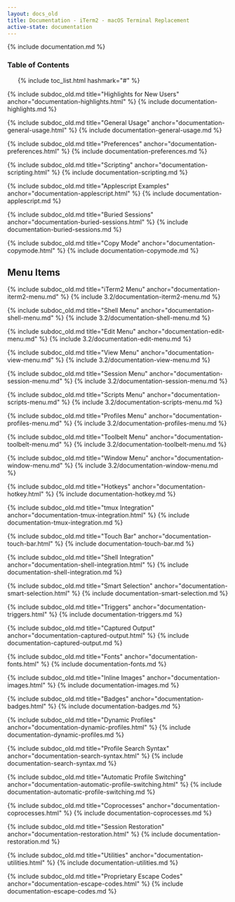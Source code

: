 ```yaml
---
layout: docs_old
title: Documentation - iTerm2 - macOS Terminal Replacement
active-state: documentation
---
```

{% include documentation.md %}

### Table of Contents
<UL>
{% include toc_list.html hashmark="#" %}
</UL>

{% include subdoc_old.md title="Highlights for New Users" anchor="documentation-highlights.html" %}
{% include documentation-highlights.md %}

{% include subdoc_old.md title="General Usage" anchor="documentation-general-usage.html" %}
{% include documentation-general-usage.md %}

{% include subdoc_old.md title="Preferences" anchor="documentation-preferences.html" %}
{% include documentation-preferences.md %}

{% include subdoc_old.md title="Scripting" anchor="documentation-scripting.html" %}
{% include documentation-scripting.md %}

{% include subdoc_old.md title="Applescript Examples" anchor="documentation-applescript.html" %}
{% include documentation-applescript.md %}

{% include subdoc_old.md title="Buried Sessions" anchor="documentation-buried-sessions.html" %}
{% include documentation-buried-sessions.md %}

{% include subdoc_old.md title="Copy Mode" anchor="documentation-copymode.html" %}
{% include documentation-copymode.md %}

<a name="documentation-menu-items.html" />

## Menu Items

{% include subdoc_old.md title="iTerm2 Menu" anchor="documentation-iterm2-menu.md" %}
{% include 3.2/documentation-iterm2-menu.md %}

{% include subdoc_old.md title="Shell Menu" anchor="documentation-shell-menu.md" %}
{% include 3.2/documentation-shell-menu.md %}

{% include subdoc_old.md title="Edit Menu" anchor="documentation-edit-menu.md" %}
{% include 3.2/documentation-edit-menu.md %}

{% include subdoc_old.md title="View Menu" anchor="documentation-view-menu.md" %}
{% include 3.2/documentation-view-menu.md %}

{% include subdoc_old.md title="Session Menu" anchor="documentation-session-menu.md" %}
{% include 3.2/documentation-session-menu.md %}

{% include subdoc_old.md title="Scripts Menu" anchor="documentation-scripts-menu.md" %}
{% include 3.2/documentation-scripts-menu.md %}

{% include subdoc_old.md title="Profiles Menu" anchor="documentation-profiles-menu.md" %}
{% include 3.2/documentation-profiles-menu.md %}

{% include subdoc_old.md title="Toolbelt Menu" anchor="documentation-toolbelt-menu.md" %}
{% include 3.2/documentation-toolbelt-menu.md %}

{% include subdoc_old.md title="Window Menu" anchor="documentation-window-menu.md" %}
{% include 3.2/documentation-window-menu.md %}

{% include subdoc_old.md title="Hotkeys" anchor="documentation-hotkey.html" %}
{% include documentation-hotkey.md %}

{% include subdoc_old.md title="tmux Integration" anchor="documentation-tmux-integration.html" %}
{% include documentation-tmux-integration.md %}

{% include subdoc_old.md title="Touch Bar" anchor="documentation-touch-bar.html" %}
{% include documentation-touch-bar.md %}

{% include subdoc_old.md title="Shell Integration" anchor="documentation-shell-integration.html" %}
{% include documentation-shell-integration.md %}

{% include subdoc_old.md title="Smart Selection" anchor="documentation-smart-selection.html" %}
{% include documentation-smart-selection.md %}

{% include subdoc_old.md title="Triggers" anchor="documentation-triggers.html" %}
{% include documentation-triggers.md %}

{% include subdoc_old.md title="Captured Output" anchor="documentation-captured-output.html" %}
{% include documentation-captured-output.md %}

{% include subdoc_old.md title="Fonts" anchor="documentation-fonts.html" %}
{% include documentation-fonts.md %}

{% include subdoc_old.md title="Inline Images" anchor="documentation-images.html" %}
{% include documentation-images.md %}

{% include subdoc_old.md title="Badges" anchor="documentation-badges.html" %}
{% include documentation-badges.md %}

{% include subdoc_old.md title="Dynamic Profiles" anchor="documentation-dynamic-profiles.html" %}
{% include documentation-dynamic-profiles.md %}

{% include subdoc_old.md title="Profile Search Syntax" anchor="documentation-search-syntax.html" %}
{% include documentation-search-syntax.md %}

{% include subdoc_old.md title="Automatic Profile Switching" anchor="documentation-automatic-profile-switching.html" %}
{% include documentation-automatic-profile-switching.md %}

{% include subdoc_old.md title="Coprocesses" anchor="documentation-coprocesses.html" %}
{% include documentation-coprocesses.md %}

{% include subdoc_old.md title="Session Restoration" anchor="documentation-restoration.html" %}
{% include documentation-restoration.md %}

{% include subdoc_old.md title="Utilities" anchor="documentation-utilities.html" %}
{% include documentation-utilities.md %}

{% include subdoc_old.md title="Proprietary Escape Codes" anchor="documentation-escape-codes.html" %}
{% include documentation-escape-codes.md %}
